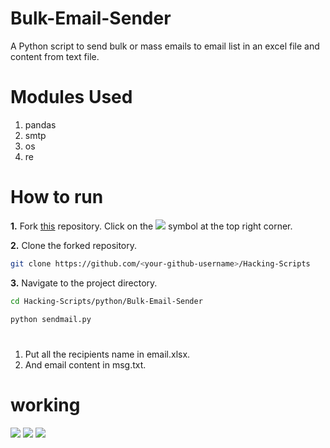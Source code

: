 # Bulk-Email-Sender

A Python script to send bulk or mass emails to email list in an excel file and content from text file.

# Modules Used
1. pandas
2. smtp
3. os
4. re

# How to run
**1.** Fork [this](https://github.com/Tejas1510/Hacking-Scripts/) repository.
Click on the <a href="https://github.com/Tejas1510/Hacking-Scripts/"><img src="https://img.icons8.com/ios/24/000000/code-fork.png"></a> symbol at the top right corner.

**2.** Clone the forked repository.

```bash
git clone https://github.com/<your-github-username>/Hacking-Scripts
```
**3.** Navigate to the project directory.

```bash
cd Hacking-Scripts/python/Bulk-Email-Sender
```
```bash
python sendmail.py
```
# 
  1. Put all the recipients name in email.xlsx.
  2. And email content in msg.txt.
# working
![](https://github.com/pritamp17/Email-sender/blob/main/examples/1.png)
![](https://github.com/pritamp17/Email-sender/blob/main/examples/res-1.png)
![](https://github.com/pritamp17/Email-sender/blob/main/examples/res-2.png)

